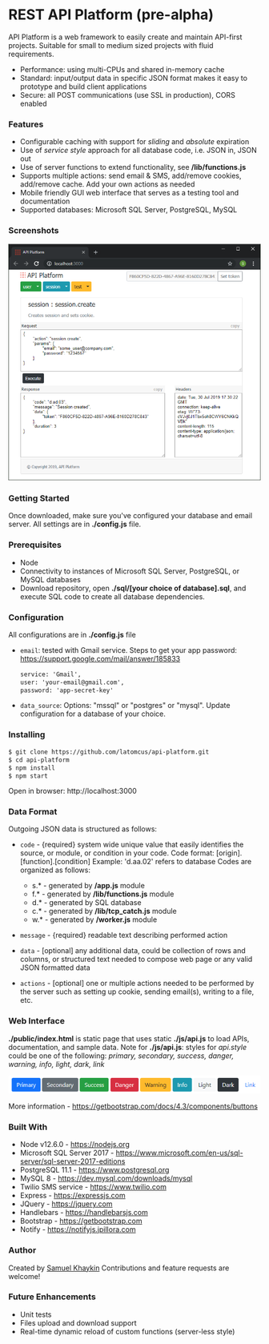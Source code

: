 # REST API Platform (pre-alpha)
API Platform is a web framework to easily create and maintain API-first projects. Suitable for small to medium sized projects with fluid requirements.
* Performance: using multi-CPUs and shared in-memory cache
* Standard: input/output data in specific JSON format makes it easy to prototype and build client applications
* Secure: all POST communications (use SSL in production), CORS enabled

### Features
* Configurable caching with support for _sliding_ and _absolute_ expiration
* Use of _service style_ approach for all database code, i.e. JSON in, JSON out
* Use of server functions to extend functionality, see **/lib/functions.js**
* Supports multiple actions: send email & SMS, add/remove cookies, add/remove cache. Add your own actions as needed
* Mobile friendly GUI web interface that serves as a testing tool and documentation
* Supported databases: Microsoft SQL Server, PostgreSQL, MySQL

### Screenshots
<img src="https://raw.githubusercontent.com/latomcus/api-platform/dev/public/images/api-gui.png" title="Web page to test session.create service">

### Getting Started
Once downloaded, make sure you've configured your database and email server. All settings are in **./config.js** file.

### Prerequisites
* Node
* Connectivity to instances of Microsoft SQL Server, PostgreSQL, or MySQL databases
* Download repository, open **./sql/[your choice of database].sql**, and execute SQL code to create all database dependencies.

### Configuration
All configurations are in **./config.js** file
 * `email`: tested with Gmail service. Steps to get your app password: https://support.google.com/mail/answer/185833
    ```
    service: 'Gmail',
    user: 'your-email@gmail.com',
    password: 'app-secret-key'
    ```
 * `data_source`: Options: "mssql" or "postgres" or "mysql". Update configuration for a database of your choice.

### Installing
    $ git clone https://github.com/latomcus/api-platform.git
    $ cd api-platform
    $ npm install
    $ npm start
Open in browser: http://localhost:3000

### Data Format
Outgoing JSON data is structured as follows:
 * `code` - {required} system wide unique value that easily identifies the source, or module, or condition in your code.
Code format: [origin].[function].[condition]
Example: 'd.aa.02' refers to database
Codes are organized as follows:
   - s.* - generated by **/app.js** module
   - f.* - generated by **/lib/functions.js** module
   - d.* - generated by SQL database
   - c.* - generated by **/lib/tcp_catch.js** module
   - w.* - generated by **/worker.js** module

 * `message` - {required} readable text describing performed action
 * `data` - [optional] any additional data, could be collection of rows and columns, or structured text needed to compose web page or any valid JSON formatted data
 * `actions` - [optional] one or multiple actions needed to be performed by the server such as setting up cookie, sending email(s), writing to a file, etc.

### Web Interface
**./public/index.html** is static page that uses static **./js/api.js** to load APIs, documentation, and sample data.
Note for **./js/api.js**: styles for _api.style_ could be one of the following: _primary, secondary, success, danger, warning, info, light, dark, link_

<img src="https://raw.githubusercontent.com/latomcus/api-platform/dev/public/images/styles.png" title="Button styles">

More information - https://getbootstrap.com/docs/4.3/components/buttons

### Built With
* Node v12.6.0 - https://nodejs.org
* Microsoft SQL Server 2017 - https://www.microsoft.com/en-us/sql-server/sql-server-2017-editions
* PostgreSQL 11.1 - https://www.postgresql.org
* MySQL 8 - https://dev.mysql.com/downloads/mysql
* Twilio SMS service - https://www.twilio.com
* Express - https://expressjs.com
* JQuery - https://jquery.com
* Handlebars - https://handlebarsjs.com
* Bootstrap - https://getbootstrap.com
* Notify - https://notifyjs.jpillora.com

### Author
Created by [Samuel Khaykin](mailto:latomcus@yahoo.com) Contributions and feature requests are welcome!

### Future Enhancements
 * Unit tests
 * Files upload and download support
 * Real-time dynamic reload of custom functions (server-less style)

